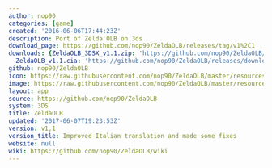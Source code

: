 ```yaml
---
author: nop90
categories: [game]
created: '2016-06-06T17:44:23Z'
description: Port of Zelda OLB on 3ds
download_page: https://github.com/nop90/ZeldaOLB/releases/tag/v1%2C1
downloads: {ZeldaOLB_3DSX_v1.1.zip: 'https://github.com/nop90/ZeldaOLB/releases/download/v1%2C1/ZeldaOLB_3DSX_v1.1.zip',
  ZeldaOLB_v1.1.cia: 'https://github.com/nop90/ZeldaOLB/releases/download/v1%2C1/ZeldaOLB_v1.1.cia'}
github: nop90/ZeldaOLB
icon: https://raw.githubusercontent.com/nop90/ZeldaOLB/master/resources/icon.png
image: https://raw.githubusercontent.com/nop90/ZeldaOLB/master/resources/banner.png
layout: app
source: https://github.com/nop90/ZeldaOLB
system: 3DS
title: ZeldaOLB
updated: '2017-06-07T19:23:53Z'
version: v1,1
version_title: Improved Italian translation and made some fixes
website: null
wiki: https://github.com/nop90/ZeldaOLB/wiki
---
```

